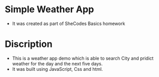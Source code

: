 # Simple Weather App

- It was created as part of SheCodes Basics homework

# Discription

- This is a weather app demo which is able to search City and pridict weather for the day and the next five days.
- It was built using JavaScript, Css and html.
